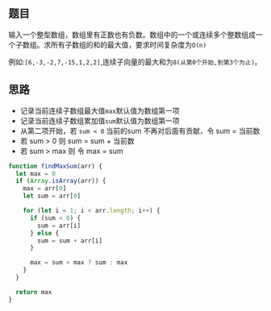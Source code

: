 ## 题目

输入一个整型数组，数组里有正数也有负数。数组中的一个或连续多个整数组成一个子数组。求所有子数组的和的最大值，要求时间复杂度为`O(n)`

例如:`[6,-3,-2,7,-15,1,2,2]`,连续子向量的最大和为`8(从第0个开始,到第3个为止)`。

## 思路

- 记录当前连续子数组最大值`max`默认值为数组第一项
- 记录当前连续子数组累加值`sum`默认值为数组第一项
- 从第二项开始，若 `sum < 0` 当前的sum 不再对后面有贡献，令 sum = 当前数
- 若 sum > 0 则 sum = sum + 当前数
- 若 sum > max 则 令 max = sum


```js
function findMaxSum(arr) {
  let max = 0
  if (Array.isArray(arr)) {
    max = arr[0]
    let sum = arr[0]

    for (let i = 1; i < arr.length; i++) {
      if (sum < 0) {
        sum = arr[i]
      } else {
        sum = sum + arr[i]
      }

      max = sum > max ? sum : max
    }
  }

  return max
}

```